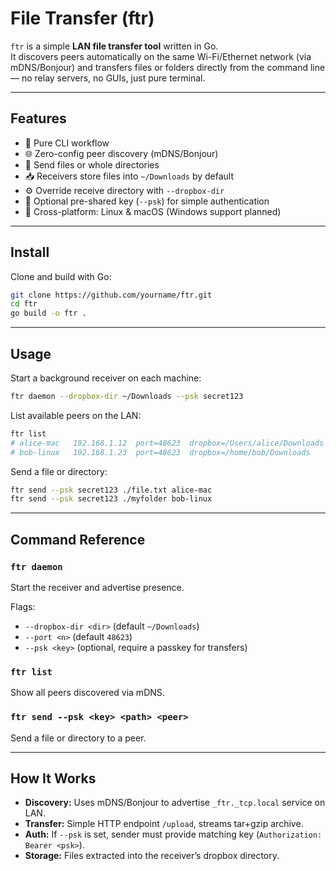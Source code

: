 # File Transfer (ftr)

`ftr` is a simple **LAN file transfer tool** written in Go.  
It discovers peers automatically on the same Wi-Fi/Ethernet network (via mDNS/Bonjour) and transfers files or folders directly from the command line — no relay servers, no GUIs, just pure terminal.

---

## Features

- 🚀 Pure CLI workflow
- 🌐 Zero-config peer discovery (mDNS/Bonjour)
- 📂 Send files or whole directories
- 📥 Receivers store files into `~/Downloads` by default
- ⚙️ Override receive directory with `--dropbox-dir`
- 🔑 Optional pre-shared key (`--psk`) for simple authentication
- 🐧 Cross-platform: Linux & macOS (Windows support planned)

---

## Install

Clone and build with Go:

```bash
git clone https://github.com/yourname/ftr.git
cd ftr
go build -o ftr .
````

---

## Usage

Start a background receiver on each machine:

```bash
ftr daemon --dropbox-dir ~/Downloads --psk secret123
```

List available peers on the LAN:

```bash
ftr list
# alice-mac   192.168.1.12  port=48623  dropbox=/Users/alice/Downloads
# bob-linux   192.168.1.23  port=48623  dropbox=/home/bob/Downloads
```

Send a file or directory:

```bash
ftr send --psk secret123 ./file.txt alice-mac
ftr send --psk secret123 ./myfolder bob-linux
```

---

## Command Reference

### `ftr daemon`

Start the receiver and advertise presence.

Flags:

* `--dropbox-dir <dir>`  (default `~/Downloads`)
* `--port <n>`           (default `48623`)
* `--psk <key>`          (optional, require a passkey for transfers)

### `ftr list`

Show all peers discovered via mDNS.

### `ftr send --psk <key> <path> <peer>`

Send a file or directory to a peer.

---

## How It Works

* **Discovery:** Uses mDNS/Bonjour to advertise `_ftr._tcp.local` service on LAN.
* **Transfer:** Simple HTTP endpoint `/upload`, streams tar+gzip archive.
* **Auth:** If `--psk` is set, sender must provide matching key (`Authorization: Bearer <psk>`).
* **Storage:** Files extracted into the receiver’s dropbox directory.
